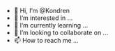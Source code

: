 - 👋 Hi, I’m @Kondren
- 👀 I’m interested in ...
- 🌱 I’m currently learning ...
- 💞️ I’m looking to collaborate on ...
- 📫 How to reach me ...

<!---
Kondren/Kondren is a ✨ special ✨ repository because its `README.md` (this file) appears on your GitHub profile.
You can click the Preview link to take a look at your changes.
--->
